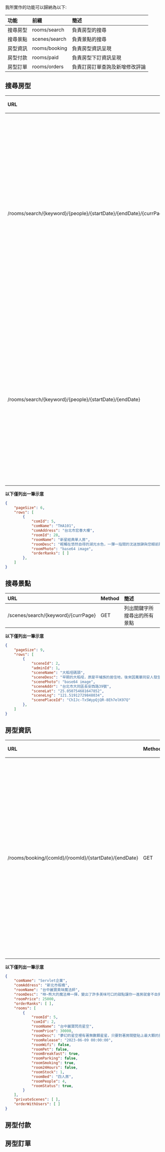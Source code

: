 我所實作的功能可以歸納為以下:

|功能|前綴|簡述|
|:-|:-|:-|
|搜尋房型|rooms/search|負責房型的搜尋|
|搜尋景點|scenes/search|負責景點的搜尋|
|房型資訊|rooms/booking|負責房型資訊呈現|
|房型付款|rooms/paid|負責房型下訂資訊呈現|
|房型訂單|rooms/orders|負責訂房訂單查詢及新增修改評論|

## 搜尋房型

|URL|Method|簡述|
|:-|:-|:-|
|/rooms/search/{keyword}/{people}/{startDate}/{endDate}/{currPage}|GET|列出關鍵字所搜尋出並且時間區間內尚有庫存的所有房型資訊|
|/rooms/search/{keyword}/{people}/{startDate}/{endDate}|GET|列出與被點擊的景點同所在縣市的隨機三間房型資訊|

**以下僅列出一筆示意**

```json
{
    "pageSize": 6,
    "rows": [
        {
            "comId": 5,
            "comName": "THA101",
            "comAddress": "台北市宏春大樓",
            "roomId": 28,
            "roomName": "新星經典單人房",
            "roomDesc": "輕觸在悠然自得的湖光水色，一彈一指間的沈迷放肆與您眼前那一片垂手可得",
            "roomPhoto": "base64 image",
            "orderRanks": [ ]
        }, 
    ]
}
```

## 搜尋景點

|URL|Method|簡述|
|:-|:-|:-|
|/scenes/search/{keyword}/{currPage}|GET|列出關鍵字所搜尋出的所有景點|

**以下僅列出一筆示意**

```json
{
    "pageSize": 9,
    "rows": [
        {
            "sceneId": 2,
            "adminId": 1,
            "sceneName": "大稻埕碼頭",
            "sceneDesc": "早期的大稻埕，原是平埔族的居住地，後來因萬華同安人發生激烈的械鬥，許多人便移至大稻埕定居，此後，這裡便成為台北盆地內的物資集散中心，與重要的外貿重要地點，當地的領事館、洋行、商號雲集，茶館、茶行林立，這裡便成了當時全口最大的茶葉、樟腦交易中心，今日的大稻埕，仍可在街道裡看出一些些的遺留下的歷史記錄，而碼頭更經常成為演出活動的舉辦地點，我相信這裡將永遠不會被人們所遺忘。",
            "scenePhoto": "base64 image",
            "sceneAddr": "台北市大同區長安西路39號",
            "sceneLat": "25.050754681647852",
            "sceneLng": "121.51912729848034",
            "scenePlaceId": "ChIJc-TxSWypQjQR-8Eh7elK97Q"
        }, 
    ]
}
```

## 房型資訊

|URL|Method|簡述|
|:-|:-|:-|
|/rooms/booking/{comId}/{roomId}/{startDate}/{endDate}|GET|列出剛剛所點擊的房間資訊以及該商家的所有房間及庫存狀態|

**以下僅列出一筆示意**

```json
{
    "comName": "Servlet企業",
    "comAddress": "新北市板橋",
    "roomName": "台中麗寶美味魔法師",
    "roomDesc": "咻~熊大的魔法棒一揮，變出了許多美味可口的甜點讓你一進房就會不自覺想流口水",
    "roomPrice": 25000,
    "orderRanks": [ ],
    "rooms": [
        {
            "roomId": 5,
            "comId": 2,
            "roomName": "台中麗寶閃亮星空",
            "roomPrice": 30000,
            "roomDesc": "夢幻的星空裡有著無數顆星星，只要對著房間壁貼上最大顆的星星許願，今晚就會甜甜進入夢鄉",
            "roomRelease": "2023-06-09 00:00:00",
            "roomWifi": false,
            "roomPet": false,
            "roomBreakfast": true,
            "roomParking": false,
            "roomSmoking": true,
            "room24Hours": false,
            "roomStock": 1,
            "roomBed": "四人房",
            "roomPeople": 4,
            "roomStatus": true,
        }
    ],
    "privateScenes": [ ],
    "orderWithUsers": [ ]
}
```

## 房型付款

## 房型訂單

